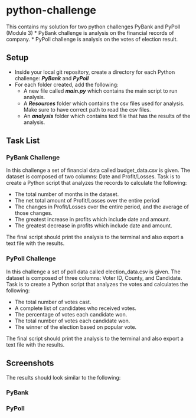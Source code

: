 # **python-challenge**

This contains my solution for two python challenges PyBank and PyPoll (Module 3)
    * PyBank challenge is analysis on the financial records of company.
    * PyPoll challenge is analysis on the votes of election result.

## **Setup**

* Inside your local git repository, create a directory for each Python challenge: ***PyBank*** and ***PyPoll***
* For each folder created, add the following:
    * A new file called ***main.py*** which contains the main script to run analysis.
    * A ***Resources*** folder which contains the csv files used for analysis. Make sure to have correct path to read the csv files.
    * An ***analysis*** folder which contains text file that has the results of the analysis.

## **Task List**
### **PyBank Challenge**

In this challenge a set of financial data called budget_data.csv is given. The dataset is composed of two columns: Date and Profit/Losses. Task is to create a Python script that analyzes the records to calculate the following:

* The total number of months in the dataset.
* The net total amount of Profit/Losses over the entire period
* The changes in Profit/Losses over the entire period, and the average of those changes.
* The greatest increase in profits which include date and amount.
* The greatest decrease in profits which include date and amount.

The final script should print the analysis to the terminal and also export a text file with the results.


### **PyPoll Challenge**

In this challenge a set of poll data called election_data.csv is given. The dataset is composed of three columns: Voter ID, County, and Candidate. Task is to create a Python script that analyzes the votes and calculates the following:

* The total number of votes cast.
* A complete list of candidates who received votes.
* The percentage of votes each candidate won.
* The total number of votes each candidate won.
* The winner of the election based on popular vote.

The final script should print the analysis to the terminal and also export a text file with the results.

## **Screenshots**

The results should look similar to the following:

### **PyBank**

[photo]: /PyBank/Analysis/budget_analysis.txt

### **PyPoll**

[photo]: /PyPoll/Analysis/election_analysis.txt






    

     





